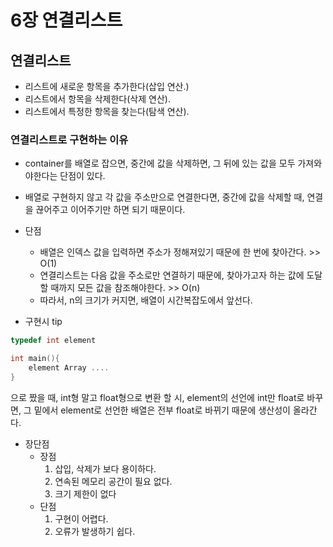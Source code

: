 # 6장 연결리스트
## 연결리스트
* 리스트에 새로운 항목을 추가한다(삽입 연산.)
* 리스트에서 항목을 삭제한다(삭제 연산).
* 리스트에서 특정한 항목을 찾는다(탐색 연산).

### 연결리스트로 구현하는 이유
* container를 배열로 잡으면, 중간에 값을 삭제하면, 그 뒤에 있는 값을 모두 가져와야한다는 단점이 있다.
* 배열로 구현하지 않고 각 값을 주소만으로 연결한다면, 중간에 값을 삭제할 때, 연결을 끊어주고 이어주기만 하면 되기 때문이다.

* 단점
  * 배열은 인덱스 값을 입력하면 주소가 정해져있기 때문에 한 번에 찾아간다. >> O(1)
  * 연결리스트는 다음 값을 주소로만 연결하기 때문에, 찾아가고자 하는 값에 도달할 때까지 모든 값을 참조해야한다. >> O(n)
  * 따라서, n의 크기가 커지면, 배열이 시간복잡도에서 앞선다.

* 구현시 tip
```c
typedef int element

int main(){
    element Array ....
}
```
으로 짰을 때, int형 말고 float형으로 변환 할 시, element의 선언에 int만 float로 바꾸면, 그 밑에서 element로 선언한 배열은 전부 float로 바뀌기 때문에 생산성이 올라간다.

* 장단점
  * 장점
    1. 삽입, 삭제가 보다 용이하다.
    2. 연속된 메모리 공간이 필요 없다.
    3. 크기 제한이 없다
  * 단점
    1. 구현이 어렵다.
    2. 오류가 발생하기 쉽다. 